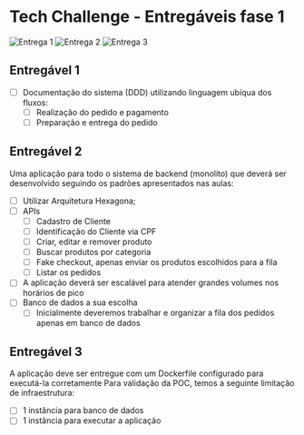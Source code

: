 # Tech Challenge - Entregáveis fase 1
![Entrega 1](https://github.com/fabianogoes/fiap-challenge-gofood/assets/1350949/e38b5738-266f-4f40-b37a-eb18d7d059de)
![Entrega 2](https://github.com/fabianogoes/fiap-challenge-gofood/assets/1350949/3625c52e-9e63-460b-85f0-6fd26a97181e)
![Entrega 3](https://github.com/fabianogoes/fiap-challenge-gofood/assets/1350949/7c4f42e7-5798-4f7a-a482-5b32d0a2c6fe)

## Entregável 1 

- [ ] Documentação do sistema (DDD) utilizando linguagem ubíqua dos fluxos:
  - [ ] Realização do pedido e pagamento
  - [ ] Preparação e entrega do pedido

## Entregável 2

Uma aplicação para todo o sistema de backend (monolito) que deverá ser desenvolvido seguindo os padrões apresentados nas aulas:

- [ ] Utilizar Arquitetura Hexagona;
- [ ] APIs
  - [ ] Cadastro de Cliente
  - [ ] Identificação do Cliente via CPF
  - [ ] Criar, editar e remover produto
  - [ ] Buscar produtos por categoria
  - [ ] Fake checkout, apenas enviar os produtos escolhidos para a fila
  - [ ] Listar os pedidos
- [ ] A aplicação deverá ser escalável para atender grandes volumes nos horários de pico
- [ ] Banco de dados a sua escolha
  - [ ] Inicialmente deveremos trabalhar e organizar a fila dos pedidos apenas em banco de dados 

## Entregável 3

A aplicação deve ser entregue com um Dockerfile configurado para executá-la corretamente
Para validação da POC, temos a seguinte limitação de infraestrutura:

- [ ] 1 instância para banco de dados
- [ ] 1 instância para executar a aplicação

